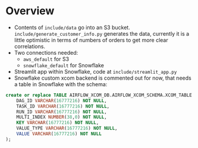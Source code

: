 Overview
========

- Contents of `include/data` go into an S3 bucket. `include/generate_customer_info.py` generates the data, currently it is a little optimistic in terms of numbers of orders to get more clear correlations.
- Two connections needed:
    - `aws_default` for S3
    - `snowflake_default` for Snowflake
- Streamlit app within Snowflake, code at `include/streamlit_app.py`
- Snowflake custom xcom backend is commented out for now, that needs a table in Snowflake with the schema:

```sql
create or replace TABLE AIRFLOW_XCOM_DB.AIRFLOW_XCOM_SCHEMA.XCOM_TABLE (
	DAG_ID VARCHAR(16777216) NOT NULL,
	TASK_ID VARCHAR(16777216) NOT NULL,
	RUN_ID VARCHAR(16777216) NOT NULL,
	MULTI_INDEX NUMBER(38,0) NOT NULL,
	KEY VARCHAR(16777216) NOT NULL,
	VALUE_TYPE VARCHAR(16777216) NOT NULL,
	VALUE VARCHAR(16777216) NOT NULL
);
```